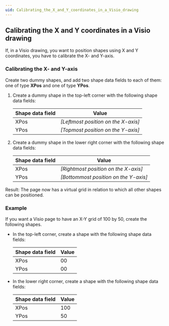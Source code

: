 ```yaml
---
uid: Calibrating_the_X_and_Y_coordinates_in_a_Visio_drawing
---
```


## Calibrating the X and Y coordinates in a Visio drawing

If, in a Visio drawing, you want to position shapes using X and Y coordinates, you have to calibrate the X- and Y-axis.

### Calibrating the X- and Y-axis

Create two dummy shapes, and add two shape data fields to each of them: one of type **XPos** and one of type **YPos**.

1. Create a dummy shape in the top-left corner with the following shape data fields:

    | Shape data field | Value                                                                |
    |--------------------|----------------------------------------------------------------------|
    | XPos               | *\[Leftmost position on the X-axis\]* |
    | YPos               | *\[Topmost position on the Y-axis\]*  |

2. Create a dummy shape in the lower right corner with the following shape data fields:

    | Shape data field | Value                                                                  |
    |--------------------|------------------------------------------------------------------------|
    | XPos               | *\[Rightmost position on the X-axis\]*  |
    | YPos               | *\[Bottommost position on the Y-axis\]* |

Result: The page now has a virtual grid in relation to which all other shapes can be positioned.

### Example

If you want a Visio page to have an X-Y grid of 100 by 50, create the following shapes.

- In the top-left corner, create a shape with the following shape data fields:

    | Shape data field | Value |
    |--------------------|-------|
    | XPos               | 00    |
    | YPos               | 00    |

- In the lower right corner, create a shape with the following shape data fields:

    | Shape data field | Value |
    |--------------------|-------|
    | XPos               | 100   |
    | YPos               | 50    |
